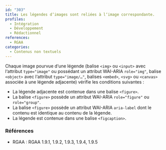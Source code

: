 ```yaml
---
id: "303"
title: Les légendes d‘images sont reliées à l‘image correspondante.
profiles:
  - Intégration
  - Développement
  - Rédactionnel
references:
  - RGAA
categories:
  - Contenus non textuels
---
```


Chaque image pourvue d‘une légende (balise `<img>` ou `<input>` avec l‘attribut `type="image"` ou possédant un attribut WAI-ARIA `role="img"`, balise `<object>` avec l‘attribut `type="image/…"`, balises `<embed>`, `<svg>` ou `<canvas>` associée à une légende adjacente) vérifie les conditions suivantes :
* La légende adjacente est contenue dans une balise `<figure>`.
* La balise `<figure>` possède un attribut WAI-ARIA `role="figure"` ou `role="group"`.
* La balise `<figure>` possède un attribut WAI-ARIA `aria-label` dont le contenu est identique au contenu de la légende.
* La légende est contenue dans une balise `<figcaption>`.

### Références

*   RGAA : RGAA 1.9.1, 1.9.2, 1.9.3, 1.9.4, 1.9.5

